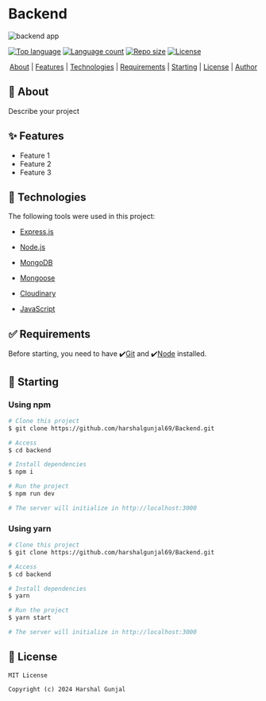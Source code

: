 <!-- markdownlint-disable MD033 -->
# Backend

![backend app](https://assets-global.website-files.com/5c95072393140f36ecc22e60/61c44b463d7b3c13d91282e8_What-is-a-Mobile-App-Backend-.png)

[![Top language](https://img.shields.io/github/languages/top/harshalgunjal69/backend?color=56BEB8)](https://github.com/harshalgunjal69/backend)
[![Language count](https://img.shields.io/github/languages/count/harshalgunjal69/backend?color=56BEB8)](https://github.com/harshalgunjal69/backend)
[![Repo size](https://img.shields.io/github/repo-size/harshalgunjal69/backend?color=56BEB8)](https://github.com/harshalgunjal69/backend)
[![License](https://img.shields.io/github/license/harshalgunjal69/backend?color=56BEB8)](https://github.com/harshalgunjal69/backend)

<p align="center">
  <a href="#🎯-about">About</a> |
  <a href="#✨-features">Features</a> |
  <a href="#🚀-technologies">Technologies</a> |
  <a href="#✅-requirements">Requirements</a> |
  <a href="#🏁-starting">Starting</a> |
  <a href="#license">License</a> |
  <a href="https://github.com/harshalgunjal69" target="_blank">Author</a>
</p>

## 🎯 About

Describe your project

## ✨ Features

* Feature 1
* Feature 2
* Feature 3

## 🚀 Technologies

The following tools were used in this project:

* [Express.js](https://expressjs.com/)

* [Node.js](https://nodejs.org/en/)

* [MongoDB](https://www.mongodb.com/)

* [Mongoose](https://mongoosejs.com/)

* [Cloudinary](https://cloudinary.com/)

* [JavaScript](https://developer.mozilla.org/en-US/docs/Web/JavaScript)

## ✅ Requirements

Before starting, you need to have ✔️[Git](https://git-scm.com) and ✔️[Node](https://nodejs.org/en/) installed.

## 🏁 Starting

### Using npm

```bash
# Clone this project
$ git clone https://github.com/harshalgunjal69/Backend.git

# Access
$ cd backend

# Install dependencies
$ npm i

# Run the project
$ npm run dev

# The server will initialize in http://localhost:3000
```

### Using yarn

```bash
# Clone this project
$ git clone https://github.com/harshalgunjal69/Backend.git

# Access
$ cd backend

# Install dependencies
$ yarn

# Run the project
$ yarn start

# The server will initialize in http://localhost:3000
```

## 📜 License
```
MIT License

Copyright (c) 2024 Harshal Gunjal
```

